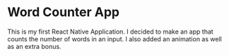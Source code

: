 # Word Counter App

This is my first React Native Application. I decided to make an app that counts the number of words in an input. I also added an animation as well as an extra bonus.
